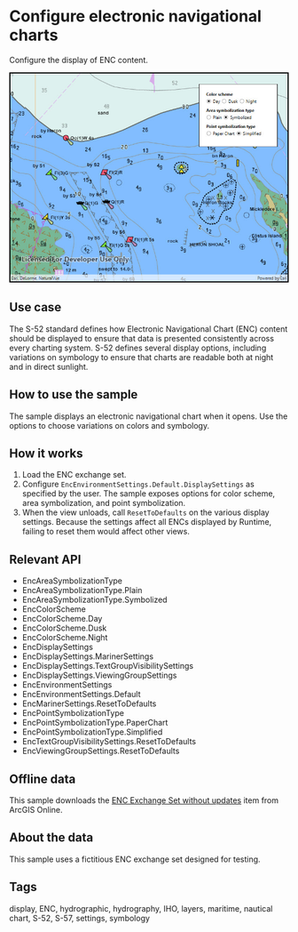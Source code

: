 # Configure electronic navigational charts

Configure the display of ENC content.

![Image of change ENC display settings app](ConfigureElectronicNavigationalCharts.jpg)

## Use case

The S-52 standard defines how Electronic Navigational Chart (ENC) content should be displayed to ensure that data is presented consistently across every charting system. S-52 defines several display options, including variations on symbology to ensure that charts are readable both at night and in direct sunlight.

## How to use the sample

The sample displays an electronic navigational chart when it opens. Use the options to choose variations on colors and symbology.

## How it works

1. Load the ENC exchange set.
2. Configure `EncEnvironmentSettings.Default.DisplaySettings` as specified by the user. The sample exposes options for color scheme, area symbolization, and point symbolization.
3. When the view unloads, call `ResetToDefaults` on the various display settings. Because the settings affect all ENCs displayed by Runtime, failing to reset them would affect other views.

## Relevant API

* EncAreaSymbolizationType
* EncAreaSymbolizationType.Plain
* EncAreaSymbolizationType.Symbolized
* EncColorScheme
* EncColorScheme.Day
* EncColorScheme.Dusk
* EncColorScheme.Night
* EncDisplaySettings
* EncDisplaySettings.MarinerSettings
* EncDisplaySettings.TextGroupVisibilitySettings
* EncDisplaySettings.ViewingGroupSettings
* EncEnvironmentSettings
* EncEnvironmentSettings.Default
* EncMarinerSettings.ResetToDefaults
* EncPointSymbolizationType
* EncPointSymbolizationType.PaperChart
* EncPointSymbolizationType.Simplified
* EncTextGroupVisibilitySettings.ResetToDefaults
* EncViewingGroupSettings.ResetToDefaults

## Offline data

This sample downloads the [ENC Exchange Set without updates](https://www.arcgis.com/home/item.html?id=9d2987a825c646468b3ce7512fb76e2d) item from ArcGIS Online.

## About the data

This sample uses a fictitious ENC exchange set designed for testing.

## Tags

display, ENC, hydrographic, hydrography, IHO, layers, maritime, nautical chart, S-52, S-57, settings, symbology